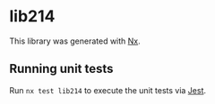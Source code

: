 # lib214

This library was generated with [Nx](https://nx.dev).

## Running unit tests

Run `nx test lib214` to execute the unit tests via [Jest](https://jestjs.io).
